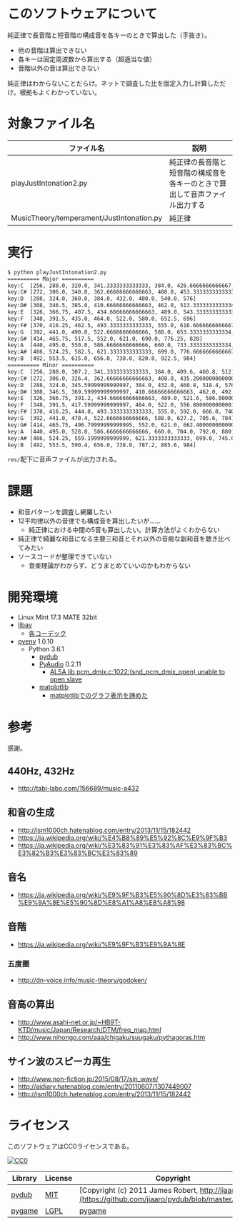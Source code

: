 ﻿# このソフトウェアについて

純正律で長音階と短音階の構成音を各キーのときで算出した（手抜き）。

* 他の音階は算出できない
* 各キーは固定周波数から算出する（超適当な値）
* 音階以外の音は算出できない

純正律はわからないことだらけ。ネットで調査した比を固定入力し計算しただけ。根拠もよくわかっていない。

# 対象ファイル名

ファイル名|説明
----------|----
playJustIntonation2.py|純正律の長音階と短音階の構成音を各キーのときで算出して音声ファイル出力する
MusicTheory/temperament/JustIntonation.py|純正律

# 実行

```sh
$ python playJustIntonation2.py 
========== Major ==========
key:C  [256, 288.0, 320.0, 341.3333333333333, 384.0, 426.6666666666667, 480.0, 512]
key:C# [272, 306.0, 340.0, 362.66666666666663, 408.0, 453.33333333333337, 510.0, 544]
key:D  [288, 324.0, 360.0, 384.0, 432.0, 480.0, 540.0, 576]
key:D# [308, 346.5, 385.0, 410.66666666666663, 462.0, 513.3333333333334, 577.5, 616]
key:E  [326, 366.75, 407.5, 434.66666666666663, 489.0, 543.3333333333334, 611.25, 652]
key:F  [348, 391.5, 435.0, 464.0, 522.0, 580.0, 652.5, 696]
key:F# [370, 416.25, 462.5, 493.3333333333333, 555.0, 616.6666666666667, 693.75, 740]
key:G  [392, 441.0, 490.0, 522.6666666666666, 588.0, 653.3333333333334, 735.0, 784]
key:G# [414, 465.75, 517.5, 552.0, 621.0, 690.0, 776.25, 828]
key:A  [440, 495.0, 550.0, 586.6666666666666, 660.0, 733.3333333333334, 825.0, 880]
key:A# [466, 524.25, 582.5, 621.3333333333333, 699.0, 776.6666666666667, 873.75, 932]
key:B  [492, 553.5, 615.0, 656.0, 738.0, 820.0, 922.5, 984]
========== Minor ==========
key:C  [256, 288.0, 307.2, 341.3333333333333, 384.0, 409.6, 460.8, 512]
key:C# [272, 306.0, 326.4, 362.66666666666663, 408.0, 435.20000000000005, 489.6, 544]
key:D  [288, 324.0, 345.59999999999997, 384.0, 432.0, 460.8, 518.4, 576]
key:D# [308, 346.5, 369.59999999999997, 410.66666666666663, 462.0, 492.8, 554.4, 616]
key:E  [326, 366.75, 391.2, 434.66666666666663, 489.0, 521.6, 586.8000000000001, 652]
key:F  [348, 391.5, 417.59999999999997, 464.0, 522.0, 556.8000000000001, 626.4, 696]
key:F# [370, 416.25, 444.0, 493.3333333333333, 555.0, 592.0, 666.0, 740]
key:G  [392, 441.0, 470.4, 522.6666666666666, 588.0, 627.2, 705.6, 784]
key:G# [414, 465.75, 496.79999999999995, 552.0, 621.0, 662.4000000000001, 745.2, 828]
key:A  [440, 495.0, 528.0, 586.6666666666666, 660.0, 704.0, 792.0, 880]
key:A# [466, 524.25, 559.1999999999999, 621.3333333333333, 699.0, 745.6, 838.8000000000001, 932]
key:B  [492, 553.5, 590.4, 656.0, 738.0, 787.2, 885.6, 984]
```

`res/`配下に音声ファイルが出力される。

# 課題

* 和音パターンを調査し網羅したい
* 12平均律以外の音律でも構成音を算出したいが……
    * 純正律における中間の5音も算出したい。計算方法がよくわからない
* 純正律で綺麗な和音になる主要三和音とそれ以外の音痴な副和音を聴き比べてみたい
* ソースコードが整理できていない
    * 音楽理論がわからず、どうまとめていいのかもわからない

# 開発環境

* Linux Mint 17.3 MATE 32bit
* [libav](http://ytyaru.hatenablog.com/entry/2018/08/24/000000)
    * [各コーデック](http://ytyaru.hatenablog.com/entry/2018/08/23/000000)
* [pyenv](https://github.com/pylangstudy/201705/blob/master/27/Python%E5%AD%A6%E7%BF%92%E7%92%B0%E5%A2%83%E3%82%92%E7%94%A8%E6%84%8F%E3%81%99%E3%82%8B.md) 1.0.10
    * Python 3.6.1
        * [pydub](http://ytyaru.hatenablog.com/entry/2018/08/25/000000)
        * [PyAudio](http://ytyaru.hatenablog.com/entry/2018/07/27/000000) 0.2.11
            * [ALSA lib pcm_dmix.c:1022:(snd_pcm_dmix_open) unable to open slave](http://ytyaru.hatenablog.com/entry/2018/07/29/000000)
        * [matplotlib](http://ytyaru.hatenablog.com/entry/2018/07/22/000000)
            * [matplotlibでのグラフ表示を諦めた](http://ytyaru.hatenablog.com/entry/2018/08/05/000000)

# 参考

感謝。

## 440Hz, 432Hz

* http://tabi-labo.com/156689/music-a432

## 和音の生成

* http://ism1000ch.hatenablog.com/entry/2013/11/15/182442
* https://ja.wikipedia.org/wiki/%E4%B8%89%E5%92%8C%E9%9F%B3
* https://ja.wikipedia.org/wiki/%E3%83%91%E3%83%AF%E3%83%BC%E3%82%B3%E3%83%BC%E3%83%89

## 音名

* https://ja.wikipedia.org/wiki/%E9%9F%B3%E5%90%8D%E3%83%BB%E9%9A%8E%E5%90%8D%E8%A1%A8%E8%A8%98

## 音階

* https://ja.wikipedia.org/wiki/%E9%9F%B3%E9%9A%8E

### 五度圏

* http://dn-voice.info/music-theory/godoken/

## 音高の算出

* http://www.asahi-net.or.jp/~HB9T-KTD/music/Japan/Research/DTM/freq_map.html
* http://www.nihongo.com/aaa/chigaku/suugaku/pythagoras.htm

## サイン波のスピーカ再生

* http://www.non-fiction.jp/2015/08/17/sin_wave/
* http://aidiary.hatenablog.com/entry/20110607/1307449007
* http://ism1000ch.hatenablog.com/entry/2013/11/15/182442

# ライセンス

このソフトウェアはCC0ライセンスである。

[![CC0](http://i.creativecommons.org/p/zero/1.0/88x31.png "CC0")](http://creativecommons.org/publicdomain/zero/1.0/deed.ja)

Library|License|Copyright
-------|-------|---------
[pydub](https://github.com/jiaaro/pydub)|[MIT](https://github.com/jiaaro/pydub/blob/master/LICENSE)|[Copyright (c) 2011 James Robert, http://jiaaro.com](https://github.com/jiaaro/pydub/blob/master/LICENSE)
[pygame](http://www.pygame.org/)|[LGPL](https://www.pygame.org/docs/)|[pygame](http://www.pygame.org/)

